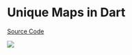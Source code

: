 # Unique Maps in Dart

[Source Code](../source/unique-maps-in-dart.dart)

![](../images/unique-maps-in-dart.jpg)
